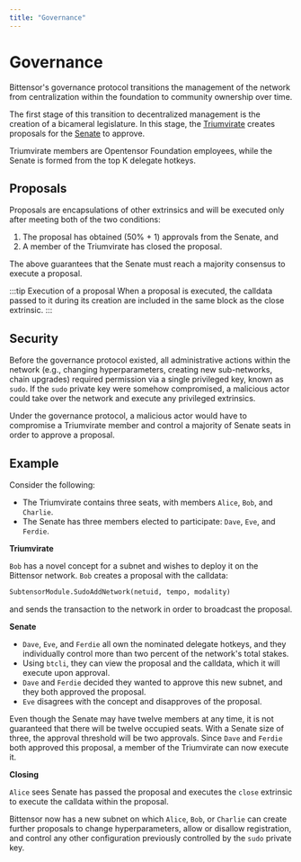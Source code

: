 ```yaml
---
title: "Governance"
---
```


# Governance

Bittensor's governance protocol transitions the management of the network from centralization within the foundation to community ownership over time.

The first stage of this transition to decentralized management is the creation of a bicameral legislature. In this stage, the [Triumvirate](./glossary.md#triumvirate) creates proposals for the [Senate](./senate.md) to approve. 

Triumvirate members are Opentensor Foundation employees, while the Senate is formed from the top K delegate hotkeys.

## Proposals

Proposals are encapsulations of other extrinsics and will be executed only after meeting both of the two conditions:

1. The proposal has obtained (50% + 1) approvals from the Senate, and
2. A member of the Triumvirate has closed the proposal.

The above guarantees that the Senate must reach a majority consensus to execute a proposal.

:::tip Execution of a proposal
When a proposal is executed, the calldata passed to it during its creation are included in the same block as the close extrinsic.
:::

## Security

Before the governance protocol existed, all administrative actions within the network (e.g., changing hyperparameters, creating new sub-networks, chain upgrades) required permission via a single privileged key, known as `sudo`. If the `sudo` private key were somehow compromised, a malicious actor could take over the network and execute any privileged extrinsics.

Under the governance protocol, a malicious actor would have to compromise a Triumvirate member and control a majority of Senate seats in order to approve a proposal.

## Example

Consider the following:

- The Triumvirate contains three seats, with members `Alice`, `Bob`, and `Charlie`.
- The Senate has three members elected to participate: `Dave`, `Eve`, and `Ferdie`.

**Triumvirate**

`Bob` has a novel concept for a subnet and wishes to deploy it on the Bittensor network. `Bob` creates a proposal with the calldata:
```python
SubtensorModule.SudoAddNetwork(netuid, tempo, modality)
```
and sends the transaction to the network in order to broadcast the proposal.

**Senate**

- `Dave`, `Eve`, and `Ferdie` all own the nominated delegate hotkeys, and they individually control more than two percent of the network's total stakes.
- Using `btcli`, they can view the proposal and the calldata, which it will execute upon approval.
- `Dave` and `Ferdie` decided they wanted to approve this new subnet, and they both approved the proposal.
- `Eve` disagrees with the concept and disapproves of the proposal.

Even though the Senate may have twelve members at any time, it is not guaranteed that there will be twelve occupied seats. With a Senate size of three, the approval threshold will be two approvals. Since `Dave` and `Ferdie` both approved this proposal, a member of the Triumvirate can now execute it.

**Closing**

`Alice` sees Senate has passed the proposal and executes the `close` extrinsic to execute the calldata within the proposal.

Bittensor now has a new subnet on which `Alice`, `Bob`, or `Charlie` can create further proposals to change hyperparameters, allow or disallow registration, and control any other configuration previously controlled by the `sudo` private key.
